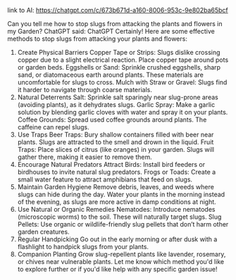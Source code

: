 link to AI:
https://chatgpt.com/c/673b671d-a160-8006-953c-9e802ba65bcf

Can you tell me how to stop slugs from attacking the plants and flowers in my Garden?
ChatGPT said:
ChatGPT
Certainly! Here are some effective methods to stop slugs from attacking your plants and flowers:

1. Create Physical Barriers
Copper Tape or Strips: Slugs dislike crossing copper due to a slight electrical reaction. Place copper tape around pots or garden beds.
Eggshells or Sand: Sprinkle crushed eggshells, sharp sand, or diatomaceous earth around plants. These materials are uncomfortable for slugs to cross.
Mulch with Straw or Gravel: Slugs find it harder to navigate through coarse materials.
2. Natural Deterrents
Salt: Sprinkle salt sparingly near slug-prone areas (avoiding plants), as it dehydrates slugs.
Garlic Spray: Make a garlic solution by blending garlic cloves with water and spray it on your plants.
Coffee Grounds: Spread used coffee grounds around plants. The caffeine can repel slugs.
3. Use Traps
Beer Traps: Bury shallow containers filled with beer near plants. Slugs are attracted to the smell and drown in the liquid.
Fruit Traps: Place slices of citrus (like oranges) in your garden. Slugs will gather there, making it easier to remove them.
4. Encourage Natural Predators
Attract Birds: Install bird feeders or birdhouses to invite natural slug predators.
Frogs or Toads: Create a small water feature to attract amphibians that feed on slugs.
5. Maintain Garden Hygiene
Remove debris, leaves, and weeds where slugs can hide during the day.
Water your plants in the morning instead of the evening, as slugs are more active in damp conditions at night.
6. Use Natural or Organic Remedies
Nematodes: Introduce nematodes (microscopic worms) to the soil. These will naturally target slugs.
Slug Pellets: Use organic or wildlife-friendly slug pellets that don’t harm other garden creatures.
7. Regular Handpicking
Go out in the early morning or after dusk with a flashlight to handpick slugs from your plants.
8. Companion Planting
Grow slug-repellent plants like lavender, rosemary, or chives near vulnerable plants.
Let me know which method you'd like to explore further or if you'd like help with any specific garden issue!
